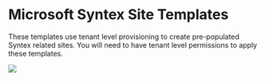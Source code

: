 # Microsoft Syntex Site Templates

These templates use tenant level provisioning to create pre-populated Syntex related sites. You will need to have tenant level permissions to apply these templates.

<img src="https://telemetry.sharepointpnp.com/syntex-samples/site templates/readme" />
